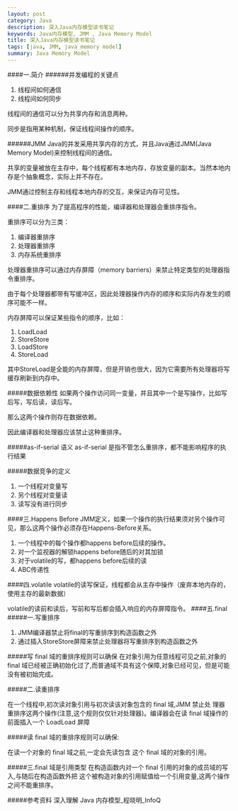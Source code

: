 ```yaml
---
layout: post
category: Java
description: 深入Java内存模型读书笔记
keywords: Java内存模型, JMM , Java Memory Model
title: 深入Java内存模型读书笔记
tags: [java, JMM, java memory model]
summary: Java Memory Model
---
```


####一.简介
######并发编程的关键点
1.	线程间如何通信
2.	线程间如何同步


线程间的通信可以分为共享内存和消息两种。

同步是指用某种机制，保证线程间操作的顺序。

######JMM
Java的并发采用共享内存的方式，并且Java通过JMM(Java Memory Model)来控制线程间的通信。

共享的变量被放在主存中，每个线程都有本地内存，存放变量的副本。当然本地内存是个抽象概念，实际上并不存在。

JMM通过控制主存和线程本地内存的交互，来保证内存可见性。


####二.重排序
为了提高程序的性能，编译器和处理器会重排序指令。

重排序可以分为三类：

1.	编译器重排序
2.	处理器重排序
3.	内存系统重排序

处理器重排序可以通过内存屏障（memory barriers）来禁止特定类型的处理器指令重排序。

由于每个处理器都带有写缓冲区，因此处理器操作内存的顺序和实际内存发生的顺序可能不一样。

内存屏障可以保证某些指令的顺序，比如：

1.	LoadLoad
2.	StoreStore
3.	LoadStore
4.	StoreLoad

其中StoreLoad是全能的内存屏障，但是开销也很大，因为它需要所有处理器将写缓存刷新到内存中。


#####数据依赖性
如果两个操作访问同一变量，并且其中一个是写操作，比如写后写，写后读，读后写。

那么这两个操作则存在数据依赖。

因此编译器和处理器应该禁止这种重排序。

#####as-if-serial 语义
as-if-serial 是指不管怎么重排序，都不能影响程序的执行结果


#####数据竞争的定义
1.	一个线程对变量写
2.	另个线程对变量读
3.	读写没有进行同步

####三.Happens Before
JMM定义，如果一个操作的执行结果须对另个操作可见，那么这两个操作必须存在Happens-Before关系。

1.	一个线程中的每个操作都happens before后续的操作。
2.	对一个监视器的解锁happens before随后的对其加锁
3.	对于volatile的写，都happens before后续的读
4.	ABC传递性


####四.volatile
volatile的读写保证，线程都会从主存中操作（废弃本地内存的，使用主存的最新数据）

volatile的读前和读后，写前和写后都会插入响应的内存屏障指令。
####五.final
#####一.写重排序

1.	JMM编译器禁止将final的写重排序到构造函数之外
2.	通过插入StoreStore屏障来禁止处理器将写重排序到构造函数之外

#####写 final 域的重排序规则可以确保
在对象引用为任意线程可见之前,对象的 final 域已经被正确初始化过了,而普通域不具有这个保障,对象已经可见，但是可能没有被初始完成。

#####二.读重排序

在一个线程中,初次读对象引用与初次读该对象包含的 final 域,JMM 禁止处 理器重排序这两个操作(注意,这个规则仅仅针对处理器)。编译器会在读 final 域操作的前面插入一个 LoadLoad 屏障

#####读 final 域的重排序规则可以确保:

在读一个对象的 final 域之前,一定会先读包含 这个 final 域的对象的引用。


#####三.final 域是引用类型
在构造函数内对一个 final 引用的对象的成员域的写入,与随后在构造函数外把 这个被构造对象的引用赋值给一个引用变量,这两个操作之间不能重排序。

#####参考资料
深入理解 Java 内存模型_程晓明_InfoQ